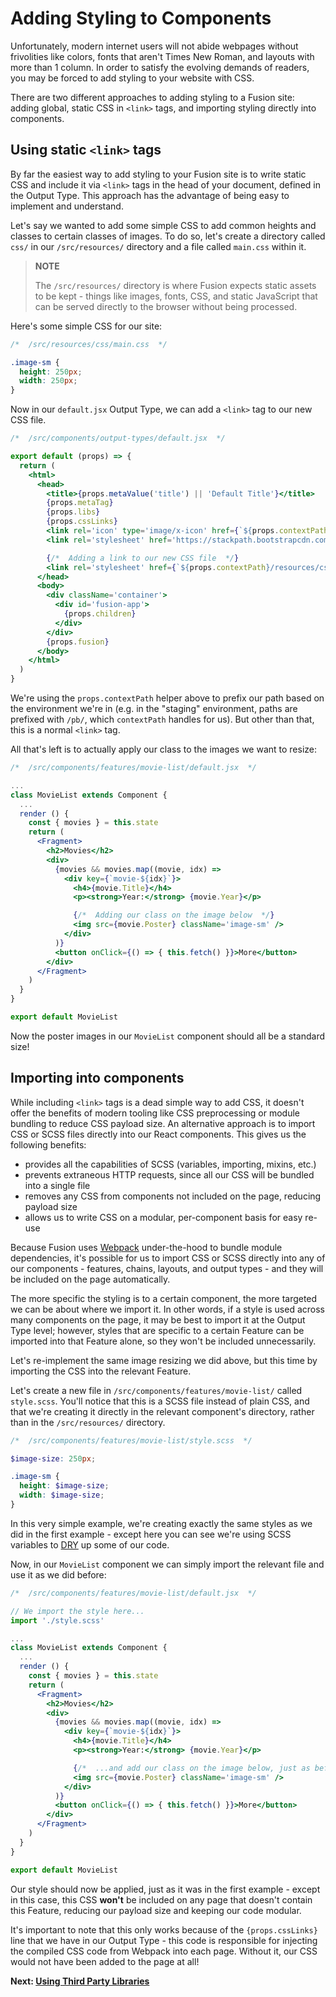# Adding Styling to Components 

Unfortunately, modern internet users will not abide webpages without frivolities like colors, fonts that aren't Times New Roman, and layouts with more than 1 column. In order to satisfy the evolving demands of readers, you may be forced to add styling to your website with CSS.

There are two different approaches to adding styling to a Fusion site: adding global, static CSS in `<link>` tags, and importing styling directly into components.

## Using static `<link>` tags

By far the easiest way to add styling to your Fusion site is to write static CSS and include it via `<link>` tags in the head of your document, defined in the Output Type. This approach has the advantage of being easy to implement and understand.

Let's say we wanted to add some simple CSS to add common heights and classes to certain classes of images. To do so, let's create a directory called `css/` in our `/src/resources/` directory and a file called `main.css` within it.

> **NOTE**
>
> The `/src/resources/` directory is where Fusion expects static assets to be kept - things like images, fonts, CSS, and static JavaScript that can be served directly to the browser without being processed.

Here's some simple CSS for our site:

```css
/*  /src/resources/css/main.css  */

.image-sm {
  height: 250px;
  width: 250px;
}
```

Now in our `default.jsx` Output Type, we can add a `<link>` tag to our new CSS file.

```jsx
/*  /src/components/output-types/default.jsx  */

export default (props) => {
  return (
    <html>
      <head>
        <title>{props.metaValue('title') || 'Default Title'}</title>
        {props.metaTag}
        {props.libs}
        {props.cssLinks}
        <link rel='icon' type='image/x-icon' href={`${props.contextPath}/resources/img/favicon.ico`} />
        <link rel='stylesheet' href='https://stackpath.bootstrapcdn.com/bootstrap/4.1.3/css/bootstrap.min.css' />

        {/*  Adding a link to our new CSS file  */}
        <link rel='stylesheet' href={`${props.contextPath}/resources/css/main.css`} />
      </head>
      <body>
        <div className='container'>
          <div id='fusion-app'>
            {props.children}
          </div>
        </div>
        {props.fusion}
      </body>
    </html>
  )
}
```

We're using the `props.contextPath` helper above to prefix our path based on the environment we're in (e.g. in the "staging" environment, paths are prefixed with `/pb/`, which `contextPath` handles for us). But other than that, this is a normal `<link>` tag.

All that's left is to actually apply our class to the images we want to resize:

```jsx
/*  /src/components/features/movie-list/default.jsx  */

...
class MovieList extends Component {
  ...
  render () {
    const { movies } = this.state
    return (
      <Fragment>
        <h2>Movies</h2>
        <div>
          {movies && movies.map((movie, idx) =>
            <div key={`movie-${idx}`}>
              <h4>{movie.Title}</h4>
              <p><strong>Year:</strong> {movie.Year}</p>

              {/*  Adding our class on the image below  */}
              <img src={movie.Poster} className='image-sm' />
            </div>
          )}
          <button onClick={() => { this.fetch() }}>More</button>
        </div>
      </Fragment>
    )
  }
}

export default MovieList
```

Now the poster images in our `MovieList` component should all be a standard size!

## Importing into components

While including `<link>` tags is a dead simple way to add CSS, it doesn't offer the benefits of modern tooling like CSS preprocessing or module bundling to reduce CSS payload size. An alternative approach is to import CSS or SCSS files directly into our React components. This gives us the following benefits:

- provides all the capabilities of SCSS (variables, importing, mixins, etc.)
- prevents extraneous HTTP requests, since all our CSS will be bundled into a single file
- removes any CSS from components not included on the page, reducing payload size
- allows us to write CSS on a modular, per-component basis for easy re-use

Because Fusion uses [Webpack](https://webpack.js.org/) under-the-hood to bundle module dependencies, it's possible for us to import CSS or SCSS directly into any of our components - features, chains, layouts, and output types - and they will be included on the page automatically.

The more specific the styling is to a certain component, the more targeted we can be about where we import it. In other words, if a style is used across many components on the page, it may be best to import it at the Output Type level; however, styles that are specific to a certain Feature can be imported into that Feature alone, so they won't be included unnecessarily.

Let's re-implement the same image resizing we did above, but this time by importing the CSS into the relevant Feature.

Let's create a new file in `/src/components/features/movie-list/` called `style.scss`. You'll notice that this is a SCSS file instead of plain CSS, and that we're creating it directly in the relevant component's directory, rather than in the `/src/resources/` directory.

```scss
/*  /src/components/features/movie-list/style.scss  */

$image-size: 250px;

.image-sm {
  height: $image-size;
  width: $image-size;
}
```

In this very simple example, we're creating exactly the same styles as we did in the first example - except here you can see we're using SCSS variables to [DRY](https://en.wikipedia.org/wiki/Don%27t_repeat_yourself) up some of our code.

Now, in our `MovieList` component we can simply import the relevant file and use it as we did before:

```jsx
/*  /src/components/features/movie-list/default.jsx  */

// We import the style here...
import './style.scss'

...
class MovieList extends Component {
  ...
  render () {
    const { movies } = this.state
    return (
      <Fragment>
        <h2>Movies</h2>
        <div>
          {movies && movies.map((movie, idx) =>
            <div key={`movie-${idx}`}>
              <h4>{movie.Title}</h4>
              <p><strong>Year:</strong> {movie.Year}</p>

              {/*  ...and add our class on the image below, just as before  */}
              <img src={movie.Poster} className='image-sm' />
            </div>
          )}
          <button onClick={() => { this.fetch() }}>More</button>
        </div>
      </Fragment>
    )
  }
}

export default MovieList
```

Our style should now be applied, just as it was in the first example - except in this case, this CSS **won't** be included on any page that doesn't contain this Feature, reducing our payload size and keeping our code modular.

It's important to note that this only works because of the `{props.cssLinks}` line that we have in our Output Type - this code is responsible for injecting the compiled CSS code from Webpack into each page. Without it, our CSS would not have been added to the page at all!

 **Next: [Using Third Party Libraries](./using-third-party-libraries.md)**

